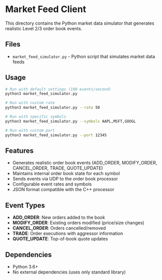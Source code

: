 # Market Feed Client

This directory contains the Python market data simulator that generates realistic Level 2/3 order book events.

## Files

- `market_feed_simulator.py` - Python script that simulates market data feeds

## Usage

```bash
# Run with default settings (100 events/second)
python3 market_feed_simulator.py

# Run with custom rate
python3 market_feed_simulator.py --rate 50

# Run with specific symbols
python3 market_feed_simulator.py --symbols AAPL,MSFT,GOOGL

# Run with custom port
python3 market_feed_simulator.py --port 12345
```

## Features

- Generates realistic order book events (ADD_ORDER, MODIFY_ORDER, CANCEL_ORDER, TRADE, QUOTE_UPDATE)
- Maintains internal order book state for each symbol
- Sends events via UDP to the order book processor
- Configurable event rates and symbols
- JSON format compatible with the C++ processor

## Event Types

- **ADD_ORDER**: New orders added to the book
- **MODIFY_ORDER**: Existing orders modified (price/size changes)
- **CANCEL_ORDER**: Orders cancelled/removed
- **TRADE**: Order executions with aggressor information
- **QUOTE_UPDATE**: Top-of-book quote updates

## Dependencies

- Python 3.6+
- No external dependencies (uses only standard library)
